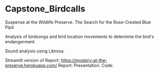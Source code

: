 # Capstone_Birdcalls

Suspense at the Wildlife Preserve.
The Search for the Rose-Crested Blue Pipit

Analysis of birdsongs and bird location movements to determine the bird's endangerment.

Sound analysis using Librosa.


Streamlit version of Report:  https://mystery-at-the-preserve.herokuapp.com/
Report:
Presentation:
Code:
